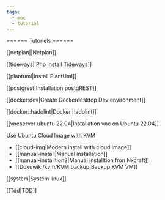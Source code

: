 ```yaml
---
tags:
  - moc
  - tutorial
---
```

====== Tutoriels ======

[[netplan||Netplan]]

[[tideways| Php install Tideways]]

[[plantuml|Install PlantUml]]

[[postgrest|Installation postgREST]]

[[docker:dev|Create Dockerdesktop Dev environment]]

[[docker::hadolint|Docker hadolint]]

[[vncserver ubuntu 22.04|Installation vnc on Ubuntu 22.04]]

Use Ubuntu Cloud Image with KVM
  * [[cloud-img|Modern install with cloud image]]
  * [[manual-install|Manual installation]]
  * [[manual-installtion2|Manual installtion fron Nxcraft]]
  * [[Dokuwiki/kvm/KVM backup|Backup KVM VM]]

[[system|System linux]]

[[Tdd|TDD]]
